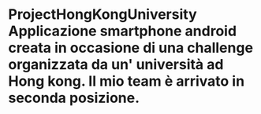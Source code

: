 # ProjectHongKongUniversity Applicazione smartphone android creata in occasione di una challenge organizzata da un' università ad Hong kong. Il mio team è arrivato in seconda posizione.
